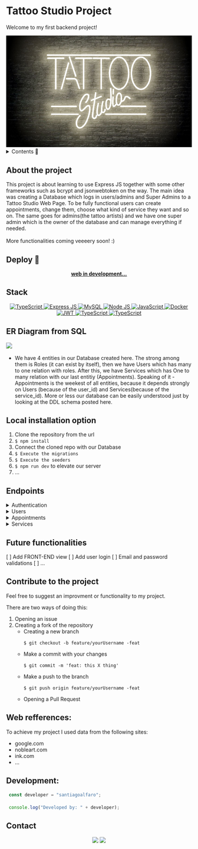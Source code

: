 # Tattoo Studio Project

Welcome to my first backend project!

<img src="./img/image tattoo studio.jpg">
<br>

<details>
  <summary> Contents 📝</summary>
  <ol>
    <li><a href="#about-the-project">About the project</a></li>
    <li><a href="#deploy-🚀">Deploy</a></li>
    <li><a href="#stack">Stack</a></li>
    <li><a href="#er-diagram-from-sql">Database Diagram</a></li>
    <li><a href="#clond">Clone</a></li>
    <li><a href="#endpoints">Endpoints</a></li>
    <li><a href="#future-functionalities">Future functionalities</a></li>
    <li><a href="#contributions">Contributions</a></li>
    <li><a href="#web-refferances">Web refferance</a></li>
    <li><a href="#development">Development</a></li>
    <li><a href="#contact">Contact</a></li>
  </ol>
</details>

## About the project
This project is about learning to use Express JS together with some other frameworks such as bcrypt and jsonwebtoken on the way. The main idea was creating a Database which logs in users/admins and Super Admins to a Tattoo Studio Web Page. To be fully functional users can create appointments, change them, choose what kind of service they want and so on. The same goes for admins(the tattoo artists) and we have one super admin which is the owner of the database and can manage everything if needed.  
<br> More functionalities coming veeeery soon! :)  

## Deploy 🚀
<div align="center">
    <a href="https://www.google.com"><strong> web in development... </strong></a>
</div>

## Stack
<div align="center">
<a href="">
    <img src="https://img.shields.io/badge/TypeScript-3178C6?style=for-the-badge&logo=typescript&logoColor=white" alt="TypeScript" />
</a>
<a href="https://www.expressjs.com/">
    <img src= "https://img.shields.io/badge/express.js-%23c04d59.svg?style=for-the-badge&logo=express&logoColor=white" alt="Express JS"/>
</a>
<a href="">
    <img src="https://img.shields.io/badge/MySQL-4479A1?style=for-the-badge&logo=mysql&logoColor=white" alt="MySQL" />
</a>
<a href="https://nodejs.org/es/">
    <img src= "https://img.shields.io/badge/node.js-026E00?style=for-the-badge&logo=node.js&logoColor=white" alt="Node JS"/>
</a>
<a href="https://developer.mozilla.org/es/docs/Web/JavaScript">
    <img src= "https://img.shields.io/badge/javascipt-EFD81D?style=for-the-badge&logo=javascript&logoColor=black" alt="JavaScript"/>
</a>
<a href="">
<img src="https://img.shields.io/badge/Docker-2496ED?style=for-the-badge&logo=docker&logoColor=white" alt="Docker" />
</a>
<a href="">
    <img src="https://img.shields.io/badge/JWT-000000?style=for-the-badge&logo=jsonwebtokens&logoColor=white" alt="JWT" />
</a>
<a href="">
    <img src="https://img.shields.io/badge/bcrypt-3178C6?style=for-the-badge&" alt="TypeScript" />
</a>
<a href="">
    <img src="https://img.shields.io/badge/thunder-cc6636?style=for-the-badge" alt="TypeScript" />
</a>
 </div>


## ER Diagram from SQL
<img src="./img/Screenshot 2024-07-03 at 20.05.06.png">

- We have 4 entities in our Database created here. The strong among them is Roles (it can exist by itself), then we have Users which has many to one relation
with roles. After this, we have Services which has One to many relation with our last entitiy (Appointments). Speaking of it - Appointments is the weekest of all
entities, because it depends strongly on Users (because of the user_id) and Services(because of the service_id). More or less our database can be easily understood just by looking at the DDL schema posted here.

## Local installation option
1. Clone the repository from the url
2. ` $ npm install `
3. Connect the cloned repo with our Database
4. ``` $ Execute the migrations ``` 
5. ``` $ Execute the seeders ``` 
6. ``` $ npm run dev ``` to elevate our server
7. ...

## Endpoints
<details>
<summary>Authentication</summary>

- AUTH
    - REGISTER

            POST http://localhost:4000/api/auth/register
        body:
        ``` js
            {
                "user": "Name",
                "email": "yourmail@mail.com",
                "password": "123456789"
            }
        ```

    - LOGIN

            POST http://localhost:4000/api/auth/login  
        body:
        ``` js
            {
                "user": "Name",
                "email": "yourmail@mail.com",
                "password": "123456789"
            }
        ```
        </details>
        <details>

<summary>Users</summary>

- USERS

    - GET ALL USERS (ONLY FOR ADMINS)

            GET http://localhost:4000/api/users
        auth:
        ```
        your token

        ```

    - CHANGE PROFILE

            PUT http://localhost:4000/api/users/profile
        auth:
        ```
        your token

        ```
        body:
        ``` js
            {
                info you want to change goes here
            }
        ```

    - USER PROFILE

            GET http://localhost:4000/api/users/profile
        auth:
        ```
        your token

        ```


    - PROFILE UPDATE BY ID

            GET http://localhost:4000/api/users/profile
        auth:
        ```
        your token
        ```

    - DELETE USER BY ID

            GET http://localhost:4000/api/users/profile
        auth:
        ```
        your token
        ```


</details>

<details>

<summary>Appointments</summary>

- APPOINTMENTS

    - CREATE APPOINTMENT

            POST http://localhost:4000/api/appointments/create
        
        auth:
        ```
        your token
        ```
        body:
        ``` js
            {
                "appointment_date": "2024/01/01",
                "service_id": 2
            }
        ```

    - CHANGE APPOINTMENT

            PUT http://localhost:4000/api/appointments/change
             
        auth:
        ```
        your token
        ```
        body:
        ``` js
            {
                "id": yourappid,
                "infotochange": change
            }
        ```

        - FIND APPOINTMENT BY ID
        
            GET http://localhost:4000/api/appointments/:id
             
        auth:
        ```
        your token
        ```
        body:
        ``` js
            {
                "id": 1
            }
        ```

        - SHOW USER APPOINTMENTS

            GET http://localhost:4000/api/appointments/scheduled
             
        auth:
        ```
        your token
        ``` 

        - DELETE APPOINTMENT

            DELETE http://localhost:4000/api/appointments/delete
             
        auth:
        ```
        your token
        ``` 
        body:
        ``` js
            {
                "id": 1
            }
        ```
</details>

<details>

<summary> Services </summary>

- SERVICES
    - CREATE SERVICE

            POST http://localhost:4000/api/services
                 
        auth:
        ```
        your token
        ``` 
        body:
        ``` js
            {
                "service_name": "Name",
                "description": "blablabla.com"
            }
        ```

    - SEE ALL SERVICES

            GET http://localhost:4000/api/services
                 
        auth:
        ```
        your token
        ``` 
        
        
    - UPDATE SERVICE

            PUT http://localhost:4000/api/services/:id
                 
        auth:
        ```
        your token
        ``` 
        body:
        ``` js
            {
                "id": 2,
                "description": "blablabla.com"
            }
        ```
     - FIND SERVICE BY ID

            GET http://localhost:4000/api/services/:id
                 
        auth:
        ```
        your token
        ``` 
        body:
        ``` js
            {
                "id": 1
            }
        ```
</details>


## Future functionalities
[ ] Add FRONT-END view
[ ] Add user login
[ ] Email and password validations 
[ ] ...

## Contribute to the project
Feel free to suggest an improvment or functionality to my project. 

There are two ways of doing this:

1. Opening an issue
2. Creating a fork of the repository
    - Creating a new branch 
        ```
        $ git checkout -b feature/yourUsername -feat
        ```
    - Make a commit with your changes
        ```
        $ git commit -m 'feat: this X thing'
        ```
    - Make a push to the branch
        ```
        $ git push origin feature/yourUsername -feat
        ```
    - Opening a Pull Request


## Web refferences:
To achieve my project I used data from the following sites:
-  google.com
-  nobleart.com
-  ink.com
- ...

## Development:

``` js
 const developer = "santiagoalfaro";

 console.log("Developed by: " + developer);
```  

## Contact
<div align="center">
<a href = "mailto:santiagoalfamar@gmail.com"><img src="https://img.shields.io/badge/Gmail-C6362C?style=for-the-badge&logo=gmail&logoColor=white" target="_blank"></a>
<a href="https://https://github.com/SantiagoAlfaroMarti"><img src="https://img.shields.io/badge/github-24292F?style=for-the-badge&logo=github&logoColor=white" target="_blank"></a>
</div>